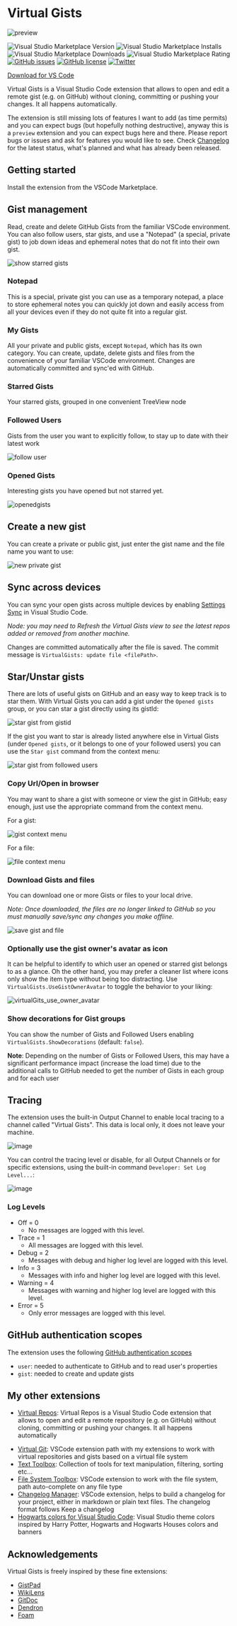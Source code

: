 # Virtual Gists

![preview](https://img.shields.io/badge/-preview-orange)

<!--[![Publish Extension](https://github.com/carlocardella/vscode-VirtualGists/actions/workflows/PublishExtension.yml/badge.svg)](https://github.com/carlocardella/vscode-VirtualGists/actions/workflows/PublishExtension.yml)-->
![Visual Studio Marketplace Version](https://img.shields.io/visual-studio-marketplace/v/carlocardella.vscode-virtualGists)
![Visual Studio Marketplace Installs](https://img.shields.io/visual-studio-marketplace/i/carlocardella.vscode-virtualGists)
![Visual Studio Marketplace Downloads](https://img.shields.io/visual-studio-marketplace/d/carlocardella.vscode-virtualGists)
![Visual Studio Marketplace Rating](https://img.shields.io/visual-studio-marketplace/r/carlocardella.vscode-virtualGists)
[![GitHub issues](https://img.shields.io/github/issues/carlocardella/vscode-VirtualGists.svg)](https://github.com/carlocardella/vscode-VirtualGists/issues)
[![GitHub license](https://img.shields.io/github/license/carlocardella/vscode-VirtualGists.svg)](https://github.com/carlocardella/vscode-VirtualGists/blob/master/LICENSE.md)
[![Twitter](https://img.shields.io/twitter/url/https/github.com/carlocardella/vscode-VirtualGists.svg?style=social)](https://twitter.com/intent/tweet?text=Wow:&url=https%3A%2F%2Fgithub.com%2Fcarlocardella%2Fvscode-VirtualGists)
<!-- [![Open in Visual Studio Code](https://open.vscode.dev/badges/open-in-vscode.svg)](https://open.vscode.dev/carlocardella/vscode-texttoolbox) -->

[Download for VS Code](https://marketplace.visualstudio.com/items?itemName=CarloCardella.vscode-virtualgists)

<!-- [Download for VS Codium](https://open-vsx.org/extension/carlocardella/vscode-texttoolbox) -->

Virtual Gists is a Visual Studio Code extension that allows to open and edit a remote gist (e.g. on GitHub) without cloning, committing or pushing your changes. It all happens automatically.

The extension is still missing lots of features I want to add (as time permits) and you can expect bugs (but hopefully nothing destructive), anyway this is a `preview` extension and you can expect bugs here and there. Please report bugs or issues and ask for features you would like to see. Check [Changelog](CHANGELOG.md) for the latest status, what's planned and what has already been released.

## Getting started

Install the extension from the VSCode Marketplace.

## Gist management

Read, create and delete GitHub Gists from the familiar VSCode environment. You can also follow users, star gists, and use a "Notepad" (a special, private gist) to job down ideas and ephemeral notes that do not fit into their own gist.

<!-- ![image](https://user-images.githubusercontent.com/5784415/197618303-98f29f54-6e8f-46bb-9f18-fe9989df4f97.png) -->

![show starred gists](https://user-images.githubusercontent.com/5784415/197624729-0c20ce8b-9cd9-4f53-97dd-69cb61a42fdf.gif)

### Notepad

This is a special, private gist you can use as a temporary notepad, a place to store ephemeral notes you can quickly jot down and easily access from all your devices even if they do not quite fit into a regular gist.

### My Gists

All your private and public gists, except `Notepad`, which has its own category. You can create, update, delete gists and files from the convenience of your familiar VSCode environment. Changes are automatically committed and sync'ed with GitHub.

### Starred Gists

Your starred gists, grouped in one convenient TreeView node

### Followed Users

Gists from the user you want to explicitly follow, to stay up to date with their latest work

![follow user](https://user-images.githubusercontent.com/5784415/200188563-725d6a20-71af-4cb1-8424-2ce6aa25fdd9.gif)

### Opened Gists

Interesting gists you have opened but not starred yet.

![openedgists](https://user-images.githubusercontent.com/5784415/201803325-acd4a167-cbd3-4d92-b0d4-dc2c5ef28ff9.gif)

## Create a new gist

You can create a private or public gist, just enter the gist name and the file name you want to use:

![new private gist](https://user-images.githubusercontent.com/5784415/197658237-f2d56e7a-2cbd-4d3a-9b9b-78a963a7336c.gif)

## Sync across devices

You can sync your open gists across multiple devices by enabling [Settings Sync](https://code.visualstudio.com/docs/editor/settings-sync) in Visual Studio Code.

*Node: you may need to Refresh the Virtual Gists view to see the latest repos added or removed from another machine.*

Changes are committed automatically after the file is saved. The commit message is `VirtualGists: update file <filePath>`.

## Star/Unstar gists

There are lots of useful gists on GitHub and an easy way to keep track is to star them. With Virtual Gists you can add a gist under the `Opened gists` group, or you can star a gist directly using its gistId:

![star gist from gistid](https://user-images.githubusercontent.com/5784415/203449831-687a6f2c-a1a9-4464-9d21-fa264c5b1409.gif)

If the gist you want to star is already listed anywhere else in Virtual Gists (under `Opened gists`, or it belongs to one of your followed users) you can use the `Star gist` command from the context menu:

![star gist from followed users](https://user-images.githubusercontent.com/5784415/203450921-605aff3a-5be4-4d4f-9645-89860a50a9d8.gif)

### Copy Url/Open in browser

You may want to share a gist with someone or view the gist in GitHub; easy enough, just use the appropriate command from the context menu.

For a gist:

![gist context menu](https://user-images.githubusercontent.com/5784415/203451530-22ab5558-21a3-4f27-931f-a45c55462576.png)

For a file:

![file context menu](https://user-images.githubusercontent.com/5784415/203451593-461c6da1-4773-4fd4-a4ba-a93ac0383c32.png)

### Download Gists and files

You can download one or more Gists or files to your local drive.

_Note: Once downloaded, the files are no longer linked to GitHub so you must manually save/sync any changes you make offline._

![save gist and file](https://user-images.githubusercontent.com/5784415/226784693-9949409d-8225-4772-846d-5efcb6a67478.gif)

### Optionally use the gist owner's avatar as icon

It can be helpful to identify to which user an opened or starred gist belongs to as a glance. Oh the other hand, you may prefer a cleaner list where icons only show the item type without being too distracting. Use `VirtualGists.UseGistOwnerAvatar` to toggle the behavior to your liking:

![virtualGits_use_owner_avatar](https://user-images.githubusercontent.com/5784415/204113210-2b3c1c64-9205-4ac7-800d-cd449f98df6a.gif)

### Show decorations for Gist groups

You can show the number of Gists and Followed Users enabling `VirtualGists.ShowDecorations` (default: `false`).

**Note**: Depending on the number of Gists or Followed Users, this may have a significant performance impact (increase the load time) due to the additional calls to GitHub needed to get the number of Gists in each group and for each user

## Tracing

The extension uses the built-in Output Channel to enable local tracing to a channel called "Virtual Gists". This data is local only, it does not leave your machine.

![image](https://user-images.githubusercontent.com/5784415/227404816-c21ba9d7-1ebd-4bd3-9d9d-3b407c2bb891.png)

You can control the tracing level or disable, for all Output Channels or for specific extensions, using the built-in command `Developer: Set Log Level...`:

![image](https://user-images.githubusercontent.com/5784415/227405552-0fc515d4-bb0a-42ca-9358-334fb7cd9dd0.png)

### Log Levels

* Off = 0
  * No messages are logged with this level.
* Trace = 1
  * All messages are logged with this level.
* Debug = 2
  * Messages with debug and higher log level are logged with this level.
* Info = 3
  * Messages with info and higher log level are logged with this level.
* Warning = 4
  * Messages with warning and higher log level are logged with this level.
* Error = 5
  * Only error messages are logged with this level.

## GitHub authentication scopes

The extension uses the following [GitHub authentication scopes](https://docs.github.com/en/developers/apps/building-oauth-apps/scopes-for-oauth-apps)

* `user`: needed to authenticate to GitHub and to read user's properties
* `gist`: needed to create and update gists

## My other extensions

* [Virtual Repos](https://github.com/carlocardella/vscode-VirtualRepos): Virtual Repos is a Visual Studio Code extension that allows to open and edit a remote repository (e.g. on GitHub) without cloning, committing or pushing your changes. It all happens automatically
<!-- * [Virtual Gists](https://github.com/carlocardella/vscode-VirtualGists): Virtual Gists is a Visual Studio Code extension that allows to open and edit a remote gist (e.g. on GitHub) without cloning, committing or pushing your changes. It all happens automatically -->
* [Virtual Git](https://github.com/carlocardella/vscode-VirtualGit): VSCode extension path with my extensions to work with virtual repositories and gists based on a virtual file system
* [Text Toolbox](https://github.com/carlocardella/vscode-TextToolbox): Collection of tools for text manipulation, filtering, sorting etc...
* [File System Toolbox](https://github.com/carlocardella/vscode-FileSystemToolbox): VSCode extension to work with the file system, path auto-complete on any file type
* [Changelog Manager](https://github.com/carlocardella/vscode-ChangelogManager): VSCode extension, helps to build a changelog for your project, either in markdown or plain text files. The changelog format follows Keep a changelog
* [Hogwarts colors for Visual Studio Code](https://github.com/carlocardella/hogwarts-colors-for-vscode): Visual Studio theme colors inspired by Harry Potter, Hogwarts and Hogwarts Houses colors and banners

## Acknowledgements

Virtual Gists is freely inspired by these fine extensions:

* [GistPad](https://marketplace.visualstudio.com/items?itemName=vsls-contrib.gistfs)
* [WikiLens](https://marketplace.visualstudio.com/items?itemName=lostintangent.wikilens)
* [GitDoc](https://marketplace.visualstudio.com/items?itemName=vsls-contrib.gitdoc)
* [Dendron](https://marketplace.visualstudio.com/items?itemName=dendron.dendron)
* [Foam](https://marketplace.visualstudio.com/items?itemName=foam.foam-vscode)
